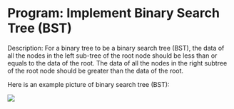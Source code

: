 <h1>Program: Implement Binary Search Tree (BST)</h1>

Description:
For a binary tree to be a binary search tree (BST), the data of all the nodes in the left sub-tree of the root node should be less than or equals to the data of the root. The data of all the nodes in the right subtree of the root node should be greater than the data of the root.

Here is an example picture of binary search tree (BST):

![](//image//Binary_search_tree.png)